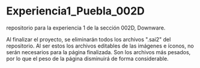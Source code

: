 # Experiencia1_Puebla_002D
repositorio para la experiencia 1 de la sección 002D, Downware.

Al finalizar el proyecto, se eliminarán todos los archivos ".sai2" del repositorio. Al ser estos los archivos editables de las imágenes e íconos, no serán necesarios para la página finalizada. Son los archivos más pesados, por lo que el peso de la página disminuirá de forma considerable.
